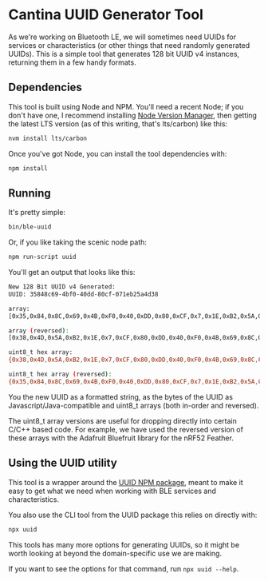 # Cantina UUID Generator Tool

As we're working on Bluetooth LE, we will sometimes need UUIDs for services or characteristics (or other things that need randomly generated UUIDs). This is a simple tool that generates 128 bit UUID v4 instances, returning them in a few handy formats.

## Dependencies

This tool is built using Node and NPM. You'll need a recent Node; if you don't have one, I recommend installing [Node Version Manager](https://github.com/creationix/nvm), then getting the latest LTS version (as of this writing, that's lts/carbon) like this:

```sh
nvm install lts/carbon
```

Once you've got Node, you can install the tool dependencies with:

```sh
npm install
```

## Running

It's pretty simple:

```sh
bin/ble-uuid
```

Or, if you like taking the scenic node path:

```sh
npm run-script uuid
```

You'll get an output that looks like this:

```sh
New 128 Bit UUID v4 Generated:
UUID: 35848c69-4bf0-40dd-80cf-071eb25a4d38

array:
[0x35,0x84,0x8C,0x69,0x4B,0xF0,0x40,0xDD,0x80,0xCF,0x7,0x1E,0xB2,0x5A,0x4D,0x38]

array (reversed):
[0x38,0x4D,0x5A,0xB2,0x1E,0x7,0xCF,0x80,0xDD,0x40,0xF0,0x4B,0x69,0x8C,0x84,0x35]

uint8_t hex array:
{0x38,0x4D,0x5A,0xB2,0x1E,0x7,0xCF,0x80,0xDD,0x40,0xF0,0x4B,0x69,0x8C,0x84,0x35}

uint8_t hex array (reversed):
{0x35,0x84,0x8C,0x69,0x4B,0xF0,0x40,0xDD,0x80,0xCF,0x7,0x1E,0xB2,0x5A,0x4D,0x38}
```

You the new UUID as a formatted string, as the bytes of the UUID as Javascript/Java-compatible and uint8_t arrays (both in-order and reversed).

The uint8_t array versions are useful for dropping directly into certain C/C++ based code. For example, we have used the reversed version of these arrays with the Adafruit Bluefruit library for the nRF52 Feather.

## Using the UUID utility

This tool is a wrapper around the [UUID NPM package](https://registry.npmjs.org/uuid), meant to make it easy to get what we need when working with BLE services and characteristics.

You also use the CLI tool from the UUID package this relies on directly with:

```sh
npx uuid
```

This tools has many more options for generating UUIDs, so it might be worth looking at beyond the domain-specific use we are making.

If you want to see the options for that command, run `npx uuid --help`.